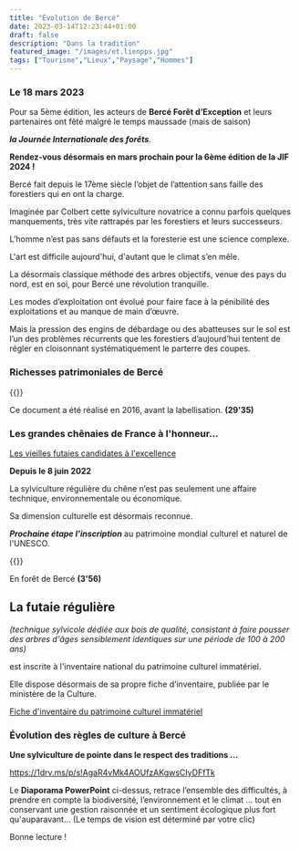 ```yaml
---
title: "Évolution de Bercé"
date: 2023-03-14T12:23:44+01:00
draft: false
description: "Dans la tradition"
featured_image: "/images/et.lienpps.jpg"
tags: ["Tourisme","Lieux","Paysage","Hommes"]
---
```


### Le 18 mars 2023

Pour sa 5ème édition, les acteurs de **Bercé Forêt d’Exception** et 
leurs partenaires ont fêté malgré le temps maussade (mais de saison)

***la Journée Internationale des forêts***.

**Rendez-vous désormais en mars prochain pour la 6ème édition de la JIF 2024 !**

Bercé fait depuis le 17ème siècle l’objet de l’attention sans 
faille des forestiers qui en ont la charge.

Imaginée par Colbert cette sylviculture novatrice a connu
parfois quelques manquements, très vite rattrapés par 
les forestiers et leurs successeurs. 

L’homme n’est pas sans défauts et la foresterie est une science complexe.

L'art est difficile aujourd'hui, d'autant que le climat s’en mêle.

La désormais classique méthode des arbres objectifs, 
venue des pays du nord, est en soi, 
pour Bercé une révolution tranquille.

Les modes d’exploitation ont évolué pour faire face à la pénibilité
des exploitations et au manque de main d’œuvre.

Mais la pression des engins de débardage ou des abatteuses sur le sol est l’un 
des problèmes récurrents que les forestiers d’aujourd’hui tentent 
de régler en cloisonnant systématiquement le parterre des coupes.

### Richesses patrimoniales de Bercé

{{<youtube id="0vT_0GlzhW8">}}
  
Ce document a été réalisé en 2016, avant la labellisation. **(29'35)** 


### Les grandes chênaies de France à l'honneur...

[Les vieilles futaies candidates à l'excellence](/articles/pdf/futaieregulierechene.pdf)

**Depuis le 8 juin 2022**

La sylviculture régulière du chêne n’est pas seulement une affaire technique,
environnementale ou économique. 

Sa dimension culturelle est désormais reconnue.
  
***Prochaine étape l'inscription***
au patrimoine mondial culturel et naturel de l'UNESCO.

{{<youtube id="vja6a0Q0l-E">}}
  
En forêt de Bercé **(3'56)** 

## La futaie régulière 
  
*(technique sylvicole dédiée aux bois de qualité, consistant à faire pousser 
des arbres d'âges sensiblement identiques sur une période de 100 à 200 ans)* 
  
est inscrite à l'inventaire national du patrimoine culturel immatériel.
  
Elle dispose désormais de sa propre fiche d’inventaire,
publiée par le ministère de la Culture.

[Fiche d'inventaire du patrimoine culturel immatériel](/articles/pdf/savoirsetsavoir-faire.pdf)

### Évolution des règles de culture à Bercé

**Une sylviculture de pointe dans le respect des traditions …**  

https://1drv.ms/p/s!AgaR4vMk4AOUfzAKgwsCIyDFfTk

Le **Diaporama PowerPoint** 
ci-dessus, retrace l’ensemble des difficultés,
à prendre en compte la biodiversité, l’environnement et le climat ...
tout en conservant une gestion raisonnée et un sentiment écologique plus fort qu'auparavant…
(Le temps de vision est déterminé par votre clic)
  
Bonne lecture !


  
